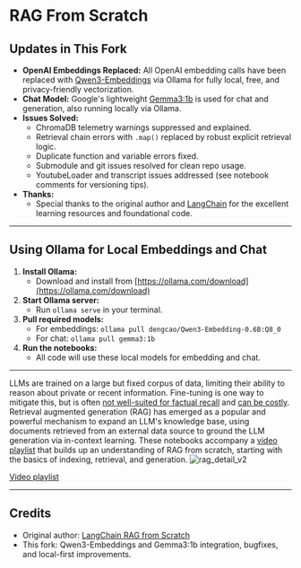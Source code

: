 # RAG From Scratch
## Updates in This Fork

- **OpenAI Embeddings Replaced:** All OpenAI embedding calls have been replaced with [Qwen3-Embeddings](https://ollama.com/library/qwen3-embedding-0.6b) via Ollama for fully local, free, and privacy-friendly vectorization.
- **Chat Model:** Google's lightweight [Gemma3:1b](https://ollama.com/library/gemma3) is used for chat and generation, also running locally via Ollama.
- **Issues Solved:**
  - ChromaDB telemetry warnings suppressed and explained.
  - Retrieval chain errors with `.map()` replaced by robust explicit retrieval logic.
  - Duplicate function and variable errors fixed.
  - Submodule and git issues resolved for clean repo usage.
  - YoutubeLoader and transcript issues addressed (see notebook comments for versioning tips).
- **Thanks:**
  - Special thanks to the original author and [LangChain](https://github.com/langchain-ai/rag-from-scratch) for the excellent learning resources and foundational code.

---

## Using Ollama for Local Embeddings and Chat

1. **Install Ollama:**
   - Download and install from [https://ollama.com/download](https://ollama.com/download)
2. **Start Ollama server:**
   - Run `ollama serve` in your terminal.
3. **Pull required models:**
   - For embeddings: `ollama pull dengcao/Qwen3-Embedding-0.6B:Q8_0`
   - For chat: `ollama pull gemma3:1b`
4. **Run the notebooks:**
   - All code will use these local models for embedding and chat.

------------


LLMs are trained on a large but fixed corpus of data, limiting their ability to reason about private or recent information. Fine-tuning is one way to mitigate this, but is often [not well-suited for factual recall](https://www.anyscale.com/blog/fine-tuning-is-for-form-not-facts) and [can be costly](https://www.glean.com/blog/how-to-build-an-ai-assistant-for-the-enterprise).
Retrieval augmented generation (RAG) has emerged as a popular and powerful mechanism to expand an LLM's knowledge base, using documents retrieved from an external data source to ground the LLM generation via in-context learning. 
These notebooks accompany a [video playlist](https://youtube.com/playlist?list=PLfaIDFEXuae2LXbO1_PKyVJiQ23ZztA0x&feature=shared) that builds up an understanding of RAG from scratch, starting with the basics of indexing, retrieval, and generation. 
![rag_detail_v2](https://github.com/langchain-ai/rag-from-scratch/assets/122662504/54a2d76c-b07e-49e7-b4ce-fc45667360a1)
 
[Video playlist](https://www.youtube.com/playlist?list=PLfaIDFEXuae2LXbO1_PKyVJiQ23ZztA0x)

---

## Credits
- Original author: [LangChain RAG from Scratch](https://github.com/langchain-ai/rag-from-scratch)
- This fork: Qwen3-Embeddings and Gemma3:1b integration, bugfixes, and local-first improvements.
